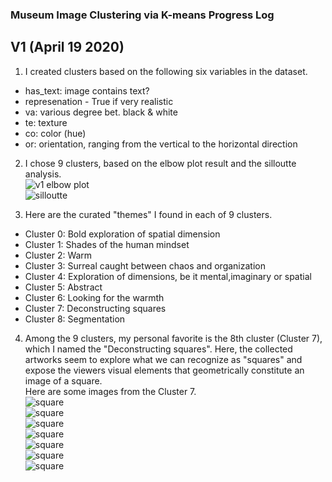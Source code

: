 ### Museum Image Clustering via K-means Progress Log

## V1 (April 19 2020)

1. I created clusters based on the following six variables in the dataset.<br>
- has_text: image contains text?
- represenation - True if very realistic
- va: various degree bet. black & white
- te: texture 
- co: color (hue) 
- or: orientation, ranging from the vertical to the horizontal direction 

2. I chose 9 clusters, based on the elbow plot result and the silloutte analysis. <br>
![v1 elbow plot](elbow%20plot_v1.png)<br>
![silloutte](silloutte_v1.png)<br>

3. Here are the curated "themes" I found in each of 9 clusters. <br>
- Cluster 0: Bold exploration of spatial dimension
- Cluster 1: Shades of the human mindset
- Cluster 2: Warm
- Cluster 3: Surreal caught between chaos and organization 
- Cluster 4: Exploration of dimensions, be it mental,imaginary or spatial
- Cluster 5: Abstract
- Cluster 6: Looking for the warmth 
- Cluster 7: Deconstructing squares
- Cluster 8: Segmentation

4. Among the 9 clusters, my personal favorite is the 8th cluster (Cluster 7), which I named the "Deconstructing squares". Here, the collected artworks seem to explore what we can recognize as "squares" and expose the viewers visual elements that geometrically constitute an image of a square.  
Here are some images from the Cluster 7. <br>
![square](square_img1.jpg)<br>
![square](square_img2.jpg)<br>
![square](square_img3.jpg)<br>
![square](square_img4.jpg)<br>
![square](square_img5.jpg)<br>
![square](square_img6.jpg)<br>
![square](square_img7.jpg)<br>

